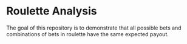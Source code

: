 # Roulette Analysis

The goal of this repository is to demonstrate that all possible bets and combinations of bets in roulette have the same expected payout.
